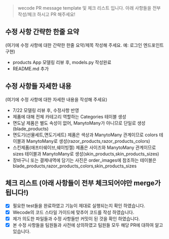 >wecode PR message template 및 체크 리스트 입니다. 
아래 사항들을 전부 작성/체크 하시고 PR 해주세요!

## 수정 사항 간략한 한줄 요약
(여기에 수정 사항에 대한 간략한 한줄 요약/제목 작성해 주세요. 예: 로그인 엔드포인트 구현)       
- products App 모델링 리뷰 후, models.py 작성완료
- README.md 추가       
		 
## 수정 사항들 자세한 내용
(여기에 수정 사항에 대한 자세한 내용을 작성해 주세요)
- 7/22 모델링 리뷰 후, 수정사항 반영
- 제품에 대해 전체 카테고리 역할하는 Categories 테이블 생성
- 면도날 제품은 별도 속성이 없어, ManytoMany가 아니므로 단일로 생성(blade_products)
- 면도기(선물세트,면도기세트) 제품은 색상과 ManytoMany 관계이므로 colors 테이블과 ManytoMany로 생성(razor_products,razor_products_colors)
- 스킨제품(애프터쉐이브,쉐이빙젤) 제품은 사이즈와 ManytoMany 관계이므로 sizes 테이블과 ManytoMany로 생성(skin_products,skin_products_sizes)
- 장바구니 또는 결제내역에 담기는 사진은 order_images에 참조하는 테이블은 blade_products,razor_products_colors,skin_products_sizes

## 체크 리스트 (아래 사항들이 전부 체크되어야만 merge가 됩니다!)
- [x] 필요한 test들을 완료하였고 기능이 제대로 실행되는지 확인 하였습니다.
- [x] Wecode의 코드 스타일 가이드에 맞추어 코드를 작성 하였습니다.
- [x] 제가 의도한 파일들과 수정 사항들만 커밋이 된 것을 확인 하였습니다.
- [x] 본 수정 사항들을 팀원들과 사전에 상의하였고 팀원들 모두 해당 PR에 대하여 알고 있습니다.
